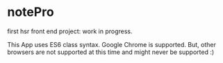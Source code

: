 # notePro
first hsr front end project: work in progress.

This App uses ES6 class syntax. Google Chrome is supported. But, other browsers are not supported at this time
and might never be supported :)

